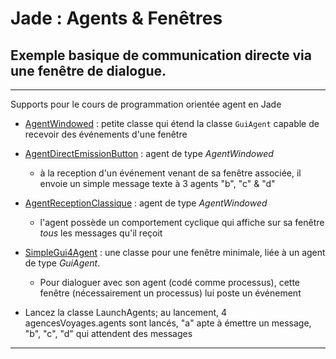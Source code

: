 # Jade : Agents & Fenêtres

## Exemple basique de communication directe via une fenêtre de dialogue.

---

Supports pour le cours de programmation orientée agent en Jade
- [AgentWindowed](https://github.com/EmmanuelADAM/jade/blob/master/fenetre/agents/AgentWindowed.java) : petite classe qui étend la classe `GuiAgent` capable de recevoir des événements d'une fenêtre
- [AgentDirectEmissionButton](https://github.com/EmmanuelADAM/jade/blob/master/fenetre/agents/AgentDirectEmissionButton.java) : agent de type  *AgentWindowed* 
   - à la reception d'un événement venant de sa fenêtre associée, il envoie un simple message texte à 3 agents "b", "c" & "d"
- [AgentReceptionClassique](https://github.com/EmmanuelADAM/jade/blob/master/fenetre/agents/AgentReceptionClassique.java) : agent de type  *AgentWindowed* 
  - l'agent possède un comportement cyclique qui affiche sur sa fenêtre *tous* les messages qu'il reçoit
- [SimpleGui4Agent](https://github.com/EmmanuelADAM/jade/blob/master/HelloWorld/gui/SimpleGui4Agent.java) : une classe pour une fenêtre minimale, liée à un agent de type *GuiAgent*. 
  - Pour dialoguer avec son agent (codé comme processus), cette fenêtre (nécessairement un processus) lui poste un événement

- Lancez la classe LaunchAgents; au lancement, 4 agencesVoyages.agents sont lancés, "a" apte à émettre un message, "b", "c", "d" qui attendent des messages
---
